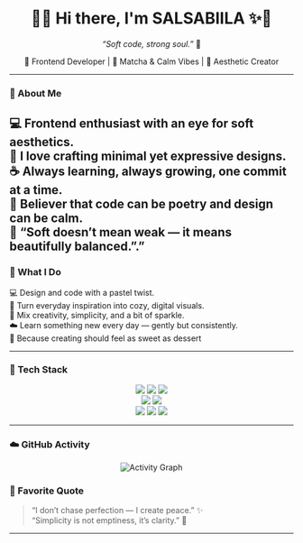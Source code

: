 <h1 align="center">🌸✨ Hi there, I'm SALSABIILA</strong> ✨🌸</h1>

<p align="center">
  <em>“Soft code, strong soul.”</em> 💖  
</p>

<p align="center">
  🌷 Frontend Developer | 🍵 Matcha & Calm Vibes | 🎀 Aesthetic Creator  
</p>

---

### 💫 About Me
💻 Frontend enthusiast with an eye for soft aesthetics.  
🌷 I love crafting minimal yet expressive designs.  
☕ Always learning, always growing, one commit at a time.  
🎨 Believer that code can be poetry and design can be calm.  
🌈 “Soft doesn’t mean weak — it means beautifully balanced.”.”  
---

### 🎀 What I Do  
💻 Design and code with a pastel twist.  
🎨 Turn everyday inspiration into cozy, digital visuals.  
🩷 Mix creativity, simplicity, and a bit of sparkle.  
☁️ Learn something new every day — gently but consistently.  
🍰 Because creating should feel as sweet as dessert

---

### 🌷 Tech Stack  

<p align="center">
  <img src="https://img.shields.io/badge/HTML5-ffb6c1?style=for-the-badge&logo=html5&logoColor=white"/>
  <img src="https://img.shields.io/badge/CSS3-fdb9c8?style=for-the-badge&logo=css3&logoColor=white"/>
  <img src="https://img.shields.io/badge/JavaScript-fce4ec?style=for-the-badge&logo=javascript&logoColor=black"/>
  <br/>
  <img src="https://img.shields.io/badge/React-f8bbd0?style=for-the-badge&logo=react&logoColor=white"/>
  <img src="https://img.shields.io/badge/TailwindCSS-f48fb1?style=for-the-badge&logo=tailwind-css&logoColor=white"/>
  <br/>
  <img src="https://img.shields.io/badge/Figma-ecb3c7?style=for-the-badge&logo=figma&logoColor=white"/>
  <img src="https://img.shields.io/badge/Canva-fccde5?style=for-the-badge&logo=canva&logoColor=white"/>
  <img src="https://img.shields.io/badge/VSCode-f8a5c2?style=for-the-badge&logo=visual-studio-code&logoColor=white"/>
</p>

---

### ☁️ GitHub Activity  

<p align="center">
  <img src="https://github-readme-activity-graph.vercel.app/graph?username=YOURUSERNAME&bg_color=fff0f6&color=f4acc7&line=f8bbd0&point=f48fb1&area_color=fce4ec&area=true&hide_border=true" alt="Activity Graph" />
</p>
  
### 🌸 Favorite Quote  
> “I don’t chase perfection — I create peace.” ✨  
> “Simplicity is not emptiness, it’s clarity.” 🌷
---

